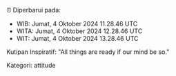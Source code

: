 ⏰ Diperbarui pada:
- WIB: Jumat, 4 Oktober 2024 11.28.46 UTC
- WITA: Jumat, 4 Oktober 2024 12.28.46 UTC
- WIT: Jumat, 4 Oktober 2024 13.28.46 UTC

Kutipan Inspiratif:
"All things are ready if our mind be so."


Kategori: attitude

